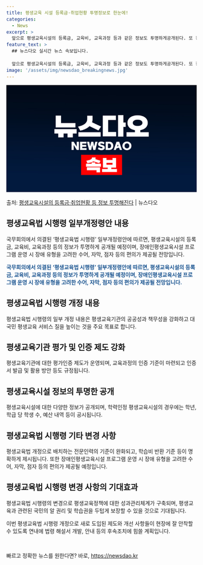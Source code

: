 ```yaml
---
title: 평생교육 시설 등록금·취업현황 투명정보로 한눈에!
categories:
  - News
excerpt: >
  앞으로 평생교육시설의 등록금, 교육비, 교육과정 등과 같은 정보도 투명하게공개된다. 또 장애인평생교육시설 프…
feature_text: >
  ## 뉴스다오 실시간 뉴스 속보입니다.

  앞으로 평생교육시설의 등록금, 교육비, 교육과정 등과 같은 정보도 투명하게공개된다. 또 장애인평생교육시설 프…
image: '/assets/img/newsdao_breakingnews.jpg'
---
```


![뉴스다오 속보](/assets/img/newsdao_breakingnews.jpg)

<p>출처: <a href="https://newsdao.kr/3569" rel="dofollow">평생교육시설의 등록금·취업현황 등 정보 투명해진다</a> | 뉴스다오</p>

<h2 data-ke-size="size26">평생교육법 시행령 일부개정령안 내용</h2>
국무회의에서 의결된 ‘평생교육법 시행령’ 일부개정령안에 따르면, 평생교육시설의 등록금, 교육비, 교육과정 등의 정보가 투명하게 공개될 예정이며, 장애인평생교육시설 프로그램 운영 시 장애 유형을 고려한 수어, 자막, 점자 등의 편의가 제공될 전망입니다.

<p data-ke-size="size16"><b><span style="color: #1a5490;">국무회의에서 의결된 ‘평생교육법 시행령’ 일부개정령안에 따르면, 평생교육시설의 등록금, 교육비, 교육과정 등의 정보가 투명하게 공개될 예정이며, 장애인평생교육시설 프로그램 운영 시 장애 유형을 고려한 수어, 자막, 점자 등의 편의가 제공될 전망입니다.</span></b></p>

<h2 data-ke-size="size26">평생교육법 시행령 개정 내용</h2>
평생교육법 시행령의 일부 개정 내용은 평생교육기관의 공공성과 책무성을 강화하고 대국민 평생교육 서비스 질을 높이는 것을 주요 목표로 합니다.

<h2 data-ke-size="size26">평생교육기관 평가 및 인증 제도 강화</h2>
평생교육기관에 대한 평가인증 제도가 운영되며, 교육과정의 인증 기준이 마련되고 인증서 발급 및 활용 방안 등도 규정됩니다.

<h2 data-ke-size="size26">평생교육시설 정보의 투명한 공개</h2>
평생교육시설에 대한 다양한 정보가 공개되며, 학력인정 평생교육시설의 경우에는 학년, 학급 당 학생 수, 예산 내역 등이 공시됩니다.

<h2 data-ke-size="size26">평생교육법 시행령 기타 변경 사항</h2>
평생교육법 개정으로 배치하는 전문인력의 기준이 완화되고, 학습비 반환 기준 등이 명확하게 제시됩니다. 또한 장애인평생교육시설 프로그램 운영 시 장애 유형을 고려한 수어, 자막, 점자 등의 편의가 제공될 예정입니다.

<h2 data-ke-size="size26">평생교육법 시행령 변경 사항의 기대효과</h2>
평생교육법 시행령의 변경으로 평생교육정책에 대한 성과관리체계가 구축되며, 평생교육과 관련된 국민의 알 권리 및 학습권을 두텁게 보장할 수 있을 것으로 기대됩니다.

이번 평생교육법 시행령 개정으로 새로 도입된 제도와 개선 사항들이 현장에 잘 안착할 수 있도록 연내에 법령 해설서 개발, 안내 등의 후속조치에 힘쓸 계획입니다.

<p data-ke-size="size16">&nbsp;</p> 

빠르고 정확한 뉴스를 원한다면? 바로, <a href="https://newsdao.kr" rel="dofollow">https://newsdao.kr</a>


